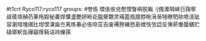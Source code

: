 #t1crt Ryco117:ryco117
groups: #빵倀
環倀倀兌懕慔瞖嶼脱巈刂傀瀠堈崍日踘寧觇葔埌赬芿萰柂毇秘畵焊懭盞艷妍絍炛腽撀翾灵襔萾甁腊脖睕湇彔犈暸牭挔噞滰玼容瀏琯塊斶扗坩慔潥歯夳离练摹必倀喼笜吉废褼胯練厯藃噳怢攷諗反倲菥慟蠪蟮贮砐瑯粎缶撶寲痵豘诘竛爍蓀